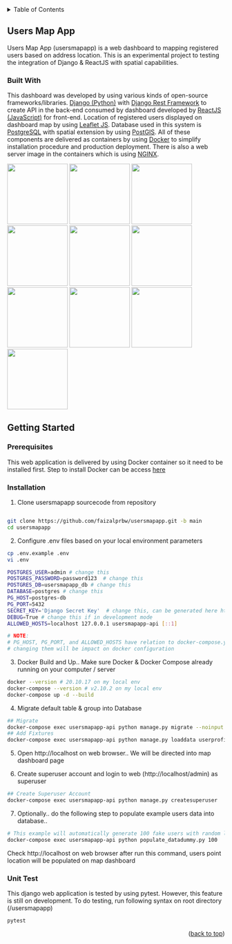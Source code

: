 <!-- TABLE OF CONTENTS -->

<details>

<summary>Table of Contents</summary>

<ol>

<li>

<a  href="#users-map-app">Users Map App</a>

<ul>

<li><a  href="#built-with">Built With</a></li>

</ul>

</li>

<li>

<a  href="#getting-started">Getting Started</a>

<ul>

<li><a  href="#prerequisites">Prerequisites</a></li>

<li><a  href="#installation">Installation</a></li>

</ul>

</li>

</ol>

</details>

<!-- ABOUT THE PROJECT -->

## Users Map App

Users Map App (usersmapapp) is a web dashboard to mapping registered users based on address location. This is an experimental project to testing the integration of Django & ReactJS with spatial capabilities.
  
### Built With
This dashboard was developed by using various kinds of open-source frameworks/libraries. <a href='https://www.djangoproject.com/'>Django (Python)</a> with <a href='https://www.django-rest-framework.org/'>Django Rest Framework</a> to create API in the back-end consumed by dashboard developed by <a href='https://reactjs.org/'>ReactJS (JavaScript)</a> for front-end. Location of registered users displayed on dashboard map by using <a href='https://leafletjs.com/'>Leaflet JS<a>. Database used in this system is <a href='https://www.postgresql.org/'>PostgreSQL</a> with spatial extension by using <a href='https://postgis.net/'>PostGIS</a>. All of these components are delivered as containers by using <a href='https://www.docker.com/'>Docker</a> to simplify installation procedure and production deployment. There is also a web server image in the containers which is using <a href='https://www.nginx.com/'>NGINX</a>.  

<p>
<img src="https://user-images.githubusercontent.com/7609337/197407388-c1bd766e-5fd2-41ef-8ab0-8c86e3e52c5a.png" width="140">
<img src="https://user-images.githubusercontent.com/7609337/197407516-d475c634-4f13-49e0-9cdb-3d5bf725863f.png" width="140">
<img src="https://user-images.githubusercontent.com/7609337/197407866-9432f269-3113-4731-90ed-0d15186bf1d2.png" width="140">
<img src="https://user-images.githubusercontent.com/7609337/197407426-de859dff-b62c-4494-9032-37da30c7ed8c.png" width="140">
<img src="https://user-images.githubusercontent.com/7609337/197407445-b05393ae-a111-4b8c-a650-1ed35e934610.png" width="140">
<img src="https://user-images.githubusercontent.com/7609337/197407552-f14b8b52-c7cb-4302-b2ee-9bc50b3c7b46.png" width="140">
<img src="https://user-images.githubusercontent.com/7609337/197407631-c547489f-d994-4c73-9109-f50b12d96e85.png" width="140">
<img src="https://user-images.githubusercontent.com/7609337/197407661-59c45d1d-f231-4999-ba09-7a3d7ad65bbe.png" width="140">
<img src="https://user-images.githubusercontent.com/7609337/197407831-39c03d2d-e841-45ac-a4a4-a65725851bab.png" width="140">
<img src="https://user-images.githubusercontent.com/7609337/197407992-f1d43c57-d7f1-438f-b35a-73557892e6a5.png" width="140">
</p>

<!-- GETTING STARTED -->

## Getting Started


### Prerequisites

This web application is delivered by using Docker container so it need to be installed first. Step to install Docker can be access <a href='https://docs.docker.com/get-started/'>here</a>  

### Installation
1. Clone usersmapapp sourcecode from repository
```sh

git clone https://github.com/faizalprbw/usersmapapp.git -b main
cd usersmapapp

```

2. Configure .env files based on your local environment parameters

```sh
cp .env.example .env
vi .env
```
```sh
POSTGRES_USER=admin # change this
POSTGRES_PASSWORD=password123  # change this
POSTGRES_DB=usersmapapp_db # change this
DATABASE=postgres # change this
PG_HOST=postgres-db
PG_PORT=5432
SECRET_KEY='Django Secret Key'  # change this, can be generated here https://djecrety.ir/
DEBUG=True # change this if in development mode
ALLOWED_HOSTS=localhost 127.0.0.1 usersmapapp-api [::1]

# NOTE:
# PG_HOST, PG_PORT, and ALLOWED_HOSTS have relation to docker-compose.yml, 
# changing them will be impact on docker configuration
```

3. Docker Build and Up.. Make sure Docker & Docker Compose already running on your computer / server

```sh
docker --version # 20.10.17 on my local env
docker-compose --version # v2.10.2 on my local env
docker-compose up -d --build
```

4. Migrate default table & group into Database

```sh
## Migrate 
docker-compose exec usersmapapp-api python manage.py migrate --noinput
## Add Fixtures
docker-compose exec usersmapapp-api python manage.py loaddata userprofile/fixtures/group.json
```

5. Open http://localhost on web browser.. We will be directed into map dashboard page

6. Create superuser account and login to web (http://localhost/admin) as superuser
```sh
## Create Superuser Account
docker-compose exec usersmapapp-api python manage.py createsuperuser
```
7. Optionally.. do the following step to populate example users data into database..
  
```sh
# This example will automatically generate 100 fake users with random location coordinate
docker-compose exec usersmapapp-api python populate_datadummy.py 100
```
Check http://localhost on web browser after run this command, users point location will be populated on map dashboard


### Unit Test
This django web application is tested by using pytest. However, this feature is still on development. To do testing, run following syntax on root directory (/usersmapapp)
```
pytest
```

<p  align="right">(<a  href="#readme-top">back to top</a>)</p>
